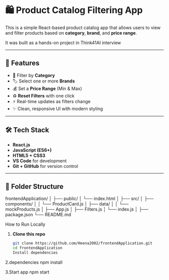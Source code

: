 # 🛍️ Product Catalog Filtering App

This is a simple React-based product catalog app that allows users to view and filter products based on **category**, **brand**, and **price range**.

It was built as a hands-on project in Think41AI interview

---

## 🚀 Features

- 🔎 Filter by **Category**
- 🏷️ Select one or more **Brands**
- 💰 Set a **Price Range** (Min & Max)
- ♻️ **Reset Filters** with one click
- ⚡ Real-time updates as filters change
- ✨ Clean, responsive UI with modern styling

---

## 🛠️ Tech Stack

- **React.js**
- **JavaScript (ES6+)**
- **HTML5 + CSS3**
- **VS Code** for development
- **Git + GitHub** for version control

---

## 📂 Folder Structure

frontendApplication/
│
├── public/
│ └── index.html
│
├── src/
│ ├── components/
│ │ └── ProductCard.js
│ ├── data/
│ │ └── mockProducts.js
│ ├── App.js
│ ├── Filters.js
│ └── index.js
│
├── package.json
└── README.md

How to Run Locally

1. **Clone this repo**

   ```bash
   git clone https://github.com/Heena2002/frontendApplication.git
   cd frontendApplication
   Install dependencies

2.dependencies
npm install

3.Start app
npm start
